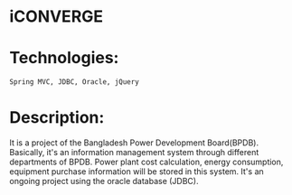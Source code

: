 # iCONVERGE
# Technologies: 
    Spring MVC, JDBC, Oracle, jQuery
# Description:
It is a project of the Bangladesh Power Development Board(BPDB). Basically, it's an information management system through different
departments of BPDB. Power plant cost calculation, energy consumption, equipment purchase information will be stored in this system. 
It's an ongoing project using the oracle database (JDBC).  
